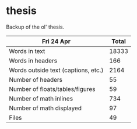 thesis
======
Backup of the ol' thesis.

Fri 24 Apr | Total
---|---
Words in text| 18333
Words in headers| 166
Words outside text (captions, etc.)| 2164
Number of headers| 55
Number of floats/tables/figures| 59
Number of math inlines| 734
Number of math displayed| 97
Files| 49


